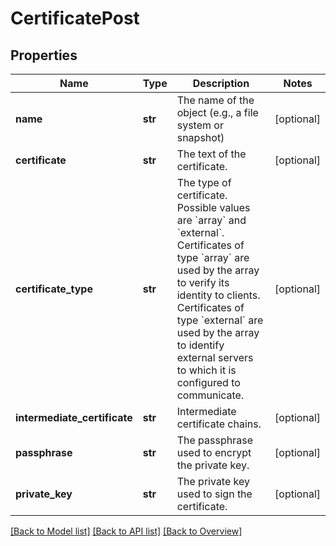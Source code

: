 # CertificatePost

## Properties
Name | Type | Description | Notes
------------ | ------------- | ------------- | -------------
**name** | **str** | The name of the object (e.g., a file system or snapshot) | [optional] 
**certificate** | **str** | The text of the certificate. | [optional] 
**certificate_type** | **str** | The type of certificate. Possible values are &#x60;array&#x60; and &#x60;external&#x60;. Certificates of type &#x60;array&#x60; are used by the array to verify its identity to clients. Certificates of type &#x60;external&#x60; are used by the array to identify external servers to which it is configured to communicate. | [optional] 
**intermediate_certificate** | **str** | Intermediate certificate chains. | [optional] 
**passphrase** | **str** | The passphrase used to encrypt the private key. | [optional] 
**private_key** | **str** | The private key used to sign the certificate. | [optional] 

[[Back to Model list]](index.md#documentation-for-models) [[Back to API list]](index.md#endpoint-properties) [[Back to Overview]](index.md)



